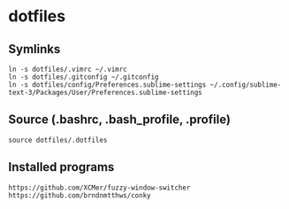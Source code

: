 # dotfiles

## Symlinks

    ln -s dotfiles/.vimrc ~/.vimrc
    ln -s dotfiles/.gitconfig ~/.gitconfig
    ln -s dotfiles/config/Preferences.sublime-settings ~/.config/sublime-text-3/Packages/User/Preferences.sublime-settings

## Source (.bashrc, .bash_profile, .profile)
    source dotfiles/.dotfiles

## Installed programs
    https://github.com/XCMer/fuzzy-window-switcher
    https://github.com/brndnmtthws/conky
